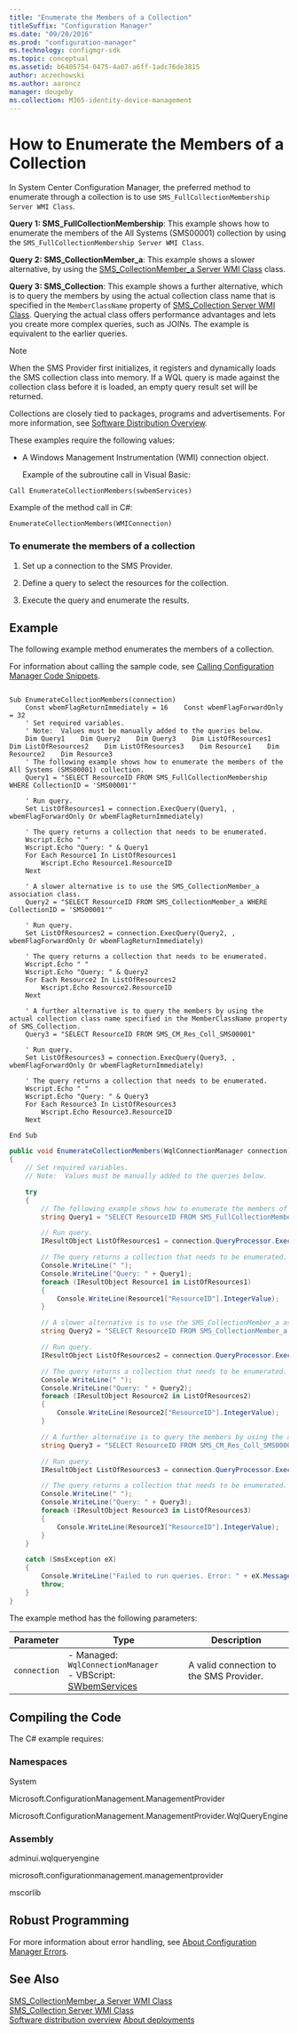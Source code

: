 ```yaml
---
title: "Enumerate the Members of a Collection"
titleSuffix: "Configuration Manager"
ms.date: "09/20/2016"
ms.prod: "configuration-manager"
ms.technology: configmgr-sdk
ms.topic: conceptual
ms.assetid: b6405754-0475-4a07-a6ff-1adc76de3815
author: aczechowski
ms.author: aaroncz
manager: dougeby
ms.collection: M365-identity-device-management
---
```

# How to Enumerate the Members of a Collection
In System Center Configuration Manager, the preferred method to enumerate through a collection is to use `SMS_FullCollectionMembership Server WMI Class`.  

 **Query 1: SMS_FullCollectionMembership**: This example shows how to enumerate the members of the All Systems (SMS00001) collection by using the `SMS_FullCollectionMembership Server WMI Class`.  

 **Query 2: SMS_CollectionMember_a**: This example shows a slower alternative, by using the [SMS_CollectionMember_a Server WMI Class](../../../../develop/reference/core/clients/collections/sms_collectionmember_a-server-wmi-class.md) class.  

 **Query 3: SMS_Collection**: This example shows a further alternative, which is to query the members by using the actual collection class name that is specified in the `MemberClassName` property of [SMS_Collection Server WMI Class](../../../../develop/reference/core/clients/collections/sms_collection-server-wmi-class.md). Querying the actual class offers performance advantages and lets you create more complex queries, such as JOINs. The example is equivalent to the earlier queries.  

> [!NOTE]
>  When the SMS Provider first initializes, it registers and dynamically loads the SMS collection class into memory. If a WQL query is made against the collection class before it is loaded, an empty query result set will be returned.  

 Collections are closely tied to packages, programs and advertisements. For more information, see [Software Distribution Overview](../../../../develop/core/servers/configure/software-distribution-overview.md).  

 These examples require the following values:  

- A Windows Management Instrumentation (WMI) connection object.  

  Example of the subroutine call in Visual Basic:  

```  
Call EnumerateCollectionMembers(swbemServices)  
```  

 Example of the method call in C#:  

```  
EnumerateCollectionMembers(WMIConnection)  
```  

### To enumerate the members of a collection  

1.  Set up a connection to the SMS Provider.  

2.  Define a query to select the resources for the collection.  

3.  Execute the query and enumerate the results.  

## Example  
 The following example method enumerates the members of a collection.  

 For information about calling the sample code, see [Calling Configuration Manager Code Snippets](../../../../develop/core/understand/calling-code-snippets.md).  

```vbs  

Sub EnumerateCollectionMembers(connection)  
    Const wbemFlagReturnImmediately = 16    Const wbemFlagForwardOnly = 32  
    ' Set required variables.  
    ' Note:  Values must be manually added to the queries below.  
    Dim Query1    Dim Query2    Dim Query3    Dim ListOfResources1    Dim ListOfResources2    Dim ListOfResources3    Dim Resource1    Dim Resource2    Dim Resource3  
    ' The following example shows how to enumerate the members of the All Systems (SMS00001) collection.  
    Query1 = "SELECT ResourceID FROM SMS_FullCollectionMembership WHERE CollectionID = 'SMS00001'"   

    ' Run query.  
    Set ListOfResources1 = connection.ExecQuery(Query1, , wbemFlagForwardOnly Or wbemFlagReturnImmediately)  

    ' The query returns a collection that needs to be enumerated.  
    Wscript.Echo " "  
    Wscript.Echo "Query: " & Query1  
    For Each Resource1 In ListOfResources1       
        Wscript.Echo Resource1.ResourceID     
    Next  

    ' A slower alternative is to use the SMS_CollectionMember_a association class.  
    Query2 = "SELECT ResourceID FROM SMS_CollectionMember_a WHERE CollectionID = 'SMS00001'"   

    ' Run query.  
    Set ListOfResources2 = connection.ExecQuery(Query2, , wbemFlagForwardOnly Or wbemFlagReturnImmediately)  

    ' The query returns a collection that needs to be enumerated.  
    Wscript.Echo " "  
    Wscript.Echo "Query: " & Query2  
    For Each Resource2 In ListOfResources2       
        Wscript.Echo Resource2.ResourceID     
    Next  

    ' A further alternative is to query the members by using the actual collection class name specified in the MemberClassName property of SMS_Collection.   
    Query3 = "SELECT ResourceID FROM SMS_CM_Res_Coll_SMS00001"   

    ' Run query.  
    Set ListOfResources3 = connection.ExecQuery(Query3, , wbemFlagForwardOnly Or wbemFlagReturnImmediately)  

    ' The query returns a collection that needs to be enumerated.  
    Wscript.Echo " "  
    Wscript.Echo "Query: " & Query3  
    For Each Resource3 In ListOfResources3       
        Wscript.Echo Resource3.ResourceID     
    Next  

End Sub  
```  

```c#  
public void EnumerateCollectionMembers(WqlConnectionManager connection)  
{  
    // Set required variables.  
    // Note:  Values must be manually added to the queries below.  

    try  
    {  
        // The following example shows how to enumerate the members of the All Systems (SMS00001) collection.  
        string Query1 = "SELECT ResourceID FROM SMS_FullCollectionMembership WHERE CollectionID = 'SMS00001'";  

        // Run query.  
        IResultObject ListOfResources1 = connection.QueryProcessor.ExecuteQuery(Query1);  

        // The query returns a collection that needs to be enumerated.  
        Console.WriteLine(" ");  
        Console.WriteLine("Query: " + Query1);  
        foreach (IResultObject Resource1 in ListOfResources1)  
        {  
            Console.WriteLine(Resource1["ResourceID"].IntegerValue);  
        }  

        // A slower alternative is to use the SMS_CollectionMember_a association class.  
        string Query2 = "SELECT ResourceID FROM SMS_CollectionMember_a WHERE CollectionID = 'SMS00001'";  

        // Run query.  
        IResultObject ListOfResources2 = connection.QueryProcessor.ExecuteQuery(Query2);  

        // The query returns a collection that needs to be enumerated.  
        Console.WriteLine(" ");  
        Console.WriteLine("Query: " + Query2);  
        foreach (IResultObject Resource2 in ListOfResources2)  
        {  
            Console.WriteLine(Resource2["ResourceID"].IntegerValue);  
        }  

        // A further alternative is to query the members by using the actual collection class name specified in the MemberClassName property of SMS_Collection.  
        string Query3 = "SELECT ResourceID FROM SMS_CM_Res_Coll_SMS00001";  

        // Run query.  
        IResultObject ListOfResources3 = connection.QueryProcessor.ExecuteQuery(Query3);  

        // The query returns a collection that needs to be enumerated.  
        Console.WriteLine(" ");  
        Console.WriteLine("Query: " + Query3);  
        foreach (IResultObject Resource3 in ListOfResources3)  
        {  
            Console.WriteLine(Resource3["ResourceID"].IntegerValue);  
        }  
    }  

    catch (SmsException eX)  
    {  
        Console.WriteLine("Failed to run queries. Error: " + eX.Message);  
        throw;  
    }  
}  
```  

 The example method has the following parameters:  

|Parameter|Type|Description|  
|---------------|----------|-----------------|  
|`connection`|-   Managed: `WqlConnectionManager`<br />-   VBScript: [SWbemServices](https://msdn.microsoft.com/library/aa393854.aspx)|A valid connection to the SMS Provider.|  

## Compiling the Code  
 The C# example requires:  

### Namespaces  
 System  

 Microsoft.ConfigurationManagement.ManagementProvider  

 Microsoft.ConfigurationManagement.ManagementProvider.WqlQueryEngine  

### Assembly  
 adminui.wqlqueryengine  

 microsoft.configurationmanagement.managementprovider  

 mscorlib  

## Robust Programming  
 For more information about error handling, see [About Configuration Manager Errors](../../../../develop/core/understand/about-configuration-manager-errors.md).  

## See Also  
 [SMS_CollectionMember_a Server WMI Class](../../../../develop/reference/core/clients/collections/sms_collectionmember_a-server-wmi-class.md)   
 [SMS_Collection Server WMI Class](../../../../develop/reference/core/clients/collections/sms_collection-server-wmi-class.md)   
 [Software distribution overview](/sccm/develop/core/servers/configure/software-distribution-overview)
 [About deployments](/sccm/develop/core/servers/configure/about-software-distribution-deployments)
